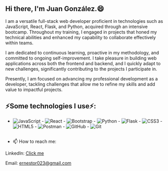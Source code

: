## Hi there, I'm Juan González.😄

I am a versatile full-stack web developer proficient in technologies such as JavaScript, React, Flask, and Python, acquired through an intensive bootcamp. Throughout my training, I engaged in projects that honed my technical abilities and enhanced my capability to collaborate effectively within teams.

I am dedicated to continuous learning, proactive in my methodology, and committed to ongoing self-improvement. I take pleasure in building web applications across both the frontend and backend, and I quickly adapt to new challenges, significantly contributing to the projects I participate in.

Presently, I am focused on advancing my professional development as a developer, tackling challenges that allow me to refine my skills and add value to impactful projects.

## ⚡Some technologies I use⚡:
- ![JavaScript](https://img.shields.io/badge/JavaScript-F7DF1E?style=for-the-badge&logo=javascript&logoColor=black) - ![React](https://img.shields.io/badge/React-61DAFB?style=for-the-badge&logo=react&logoColor=black) - ![Bootstrap](https://img.shields.io/badge/Bootstrap-7952B3?style=for-the-badge&logo=bootstrap&logoColor=white) - ![Python](https://img.shields.io/badge/Python-3776AB?style=for-the-badge&logo=python&logoColor=white) - ![Flask](https://img.shields.io/badge/Flask-000000?style=for-the-badge&logo=flask&logoColor=white) - ![CSS3](https://img.shields.io/badge/CSS3-1572B6?style=for-the-badge&logo=css3&logoColor=white) - ![HTML5](https://img.shields.io/badge/HTML5-E34F26?style=for-the-badge&logo=html5&logoColor=white) - ![Postman](https://img.shields.io/badge/Postman-FF6C37?style=for-the-badge&logo=postman&logoColor=white) - ![GitHub](https://img.shields.io/badge/GitHub-181717?style=for-the-badge&logo=github&logoColor=white) - ![Git](https://img.shields.io/badge/Git-F05032?style=for-the-badge&logo=git&logoColor=white)
##
- 📫 How to reach me:
  
LinkedIn: [Click me](www.linkedin.com/in/juan-gonzalez-6278732a3)

Email: ernestor023@gmail.com
<!--
**juan007-play/Juan007-play** is a ✨ _special_ ✨ repository because its `README.md` (this file) appears on your GitHub profile.

Here are some ideas to get you started:

- 🔭 I’m currently working on ...
- 🌱 I’m currently learning ...
- 👯 I’m looking to collaborate on ...
- 🤔 I’m looking for help with ...
- 💬 Ask me about ...
- 📫 How to reach me: ...
- 😄 Pronouns: ...
- ⚡ Fun fact: ...
-->
